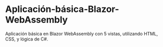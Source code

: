 # Aplicación-básica-Blazor-WebAssembly
Aplicación básica en Blazor WebAssembly con 5 vistas, utilizando HTML, CSS, y lógica de C#.
